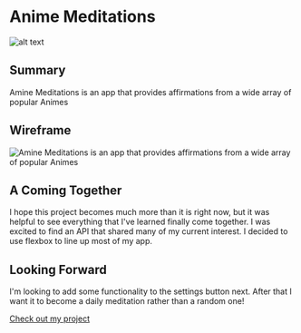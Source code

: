 # Anime Meditations


![alt text](https://i.imgur.com/UuSnZnK.png "Logo Title Text 1")

## Summary
Amine Meditations is an app that provides affirmations from a wide array of popular Animes

## Wireframe
![Amine Meditations is an app that provides affirmations from a wide array of popular Animes](https://i.imgur.com/GWLk1UB.jpg)

## A Coming Together
I hope this project becomes much more than it is right now, but it was helpful to see everything that I've learned finally come together. I was excited to find an API that shared many of my current interest. I decided to use flexbox to line up most of my app.

## Looking Forward
I'm looking to add some functionality to the settings button next. After that I want it to become a daily meditation rather than a random one!

[Check out my project](https://github.com/nilestoomer/aminemeditations)